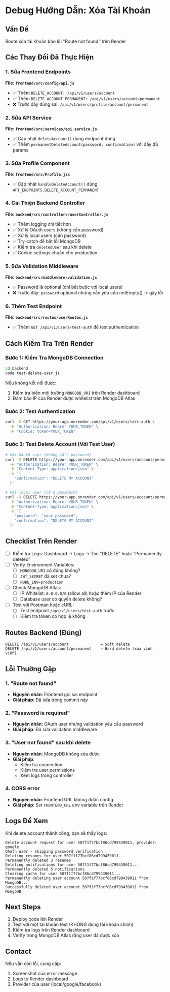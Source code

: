 # Debug Hướng Dẫn: Xóa Tài Khoản

## Vấn Đề
Route xóa tài khoản báo lỗi "Route not found" trên Render

## Các Thay Đổi Đã Thực Hiện

### 1. Sửa Frontend Endpoints
**File: `frontend/src/config/api.js`**
- ✅ Thêm `DELETE_ACCOUNT: /api/v1/users/account`
- ✅ Thêm `DELETE_ACCOUNT_PERMANENT: /api/v1/users/account/permanent`
- ❌ Trước đây dùng sai: `/api/v1/users/profile/account/permanent`

### 2. Sửa API Service
**File: `frontend/src/services/api.service.js`**
- ✅ Cập nhật `deleteAccount()` dùng endpoint đúng
- ✅ Thêm `permanentDeleteAccount(password, confirmation)` với đầy đủ params

### 3. Sửa Profile Component
**File: `frontend/src/Profile.jsx`**
- ✅ Cập nhật `handleDeleteAccount()` dùng `API_ENDPOINTS.DELETE_ACCOUNT_PERMANENT`

### 4. Cải Thiện Backend Controller
**File: `backend/src/controllers/userController.js`**
- ✅ Thêm logging chi tiết hơn
- ✅ Xử lý OAuth users (không cần password)
- ✅ Xử lý local users (cần password)
- ✅ Try-catch để bắt lỗi MongoDB
- ✅ Kiểm tra `deletedUser` sau khi delete
- ✅ Cookie settings chuẩn cho production

### 5. Sửa Validation Middleware
**File: `backend/src/middleware/validation.js`**
- ✅ Password là optional (chỉ bắt buộc với local users)
- ❌ Trước đây: `password` optional nhưng vẫn yêu cầu notEmpty() → gây lỗi

### 6. Thêm Test Endpoint
**File: `backend/src/routes/userRoutes.js`**
- ✅ Thêm `GET /api/v1/users/test-auth` để test authentication

## Cách Kiểm Tra Trên Render

### Bước 1: Kiểm Tra MongoDB Connection
```bash
cd backend
node test-delete-user.js
```

Nếu không kết nối được:
1. Kiểm tra biến môi trường `MONGODB_URI` trên Render dashboard
2. Đảm bảo IP của Render được whitelist trên MongoDB Atlas

### Bước 2: Test Authentication
```bash
curl -X GET https://your-app.onrender.com/api/v1/users/test-auth \
  -H "Authorization: Bearer YOUR_TOKEN" \
  -H "Cookie: token=YOUR_TOKEN"
```

### Bước 3: Test Delete Account (Với Test User)
```bash
# Với OAuth user (không cần password)
curl -X DELETE https://your-app.onrender.com/api/v1/users/account/permanent \
  -H "Authorization: Bearer YOUR_TOKEN" \
  -H "Content-Type: application/json" \
  -d '{
    "confirmation": "DELETE MY ACCOUNT"
  }'

# Với local user (cần password)
curl -X DELETE https://your-app.onrender.com/api/v1/users/account/permanent \
  -H "Authorization: Bearer YOUR_TOKEN" \
  -H "Content-Type: application/json" \
  -d '{
    "password": "your_password",
    "confirmation": "DELETE MY ACCOUNT"
  }'
```

## Checklist Trên Render

- [ ] Kiểm tra Logs: Dashboard → Logs → Tìm "DELETE" hoặc "Permanently deleted"
- [ ] Verify Environment Variables:
  - [ ] `MONGODB_URI` có đúng không?
  - [ ] `JWT_SECRET` đã set chưa?
  - [ ] `NODE_ENV=production`
- [ ] Check MongoDB Atlas:
  - [ ] IP Whitelist: `0.0.0.0/0` (allow all) hoặc thêm IP của Render
  - [ ] Database user có quyền delete không?
- [ ] Test với Postman hoặc cURL:
  - [ ] Test endpoint `/api/v1/users/test-auth` trước
  - [ ] Kiểm tra token có hợp lệ không

## Routes Backend (Đúng)

```
DELETE /api/v1/users/account              → Soft delete
DELETE /api/v1/users/account/permanent    → Hard delete (xóa vĩnh viễn)
```

## Lỗi Thường Gặp

### 1. "Route not found"
- **Nguyên nhân**: Frontend gọi sai endpoint
- **Giải pháp**: Đã sửa trong commit này

### 2. "Password is required"
- **Nguyên nhân**: OAuth user nhưng validation yêu cầu password
- **Giải pháp**: Đã sửa validation middleware

### 3. "User not found" sau khi delete
- **Nguyên nhân**: MongoDB không xóa được
- **Giải pháp**: 
  - Kiểm tra connection
  - Kiểm tra user permissions
  - Xem logs trong controller

### 4. CORS error
- **Nguyên nhân**: Frontend URL không được config
- **Giải pháp**: Set `FRONTEND_URL` env variable trên Render

## Logs Để Xem

Khi delete account thành công, bạn sẽ thấy logs:
```
Delete account request for user 507f1f77bcf86cd799439011, provider: google
OAuth user - skipping password verification
Deleting resumes for user 507f1f77bcf86cd799439011...
Permanently deleted 3 resumes
Deleting notifications for user 507f1f77bcf86cd799439011...
Permanently deleted 5 notifications
Clearing cache for user 507f1f77bcf86cd799439011...
Permanently deleting user account 507f1f77bcf86cd799439011 from MongoDB...
Successfully deleted user account 507f1f77bcf86cd799439011 from MongoDB
```

## Next Steps

1. Deploy code lên Render
2. Test với một tài khoản test (KHÔNG dùng tài khoản chính)
3. Kiểm tra logs trên Render dashboard
4. Verify trong MongoDB Atlas rằng user đã được xóa

## Contact

Nếu vẫn còn lỗi, cung cấp:
1. Screenshot của error message
2. Logs từ Render dashboard
3. Provider của user (local/google/facebook)
